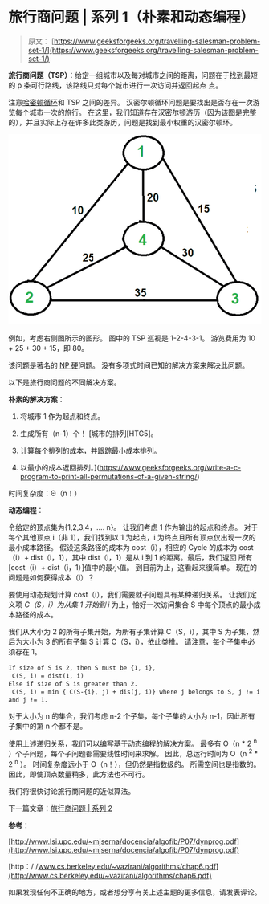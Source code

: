 # 旅行商问题 | 系列 1（朴素和动态编程）

> 原文： [https://www.geeksforgeeks.org/travelling-salesman-problem-set-1/](https://www.geeksforgeeks.org/travelling-salesman-problem-set-1/)

**旅行商问题（TSP）**：给定一组城市以及每对城市之间的距离，问题在于找到最短的 p 条可行路线，该路线只对每个城市进行一次访问并返回起点 点。

注意[哈密顿循环](https://www.geeksforgeeks.org/backtracking-set-7-hamiltonian-cycle/)和 TSP 之间的差异。 汉密尔顿循环问题是要找出是否存在一次游览每个城市一次的旅行。 在这里，我们知道存在汉密尔顿游历（因为该图是完整的），并且实际上存在许多此类游历，问题是找到最小权重的汉密尔顿环。

![Euler1](img/f13c11b6b6abf6bde87d85db87cd09b6.png)

例如，考虑右侧图所示的图形。 图中的 TSP 巡视是 1-2-4-3-1。 游览费用为 10 + 25 + 30 + 15，即 80。

该问题是著名的 [NP 硬](https://www.geeksforgeeks.org/np-completeness-set-1/)问题。 没有多项式时间已知的解决方案来解决此问题。

以下是旅行商问题的不同解决方案。

**朴素的解决方案**：

1.  将城市 1 作为起点和终点。

2.  生成所有（n-1）个！ [城市的排列[H​​TG5]。

3.  计算每个排列的成本，并跟踪最小成本排列。

4.  以最小的成本返回排列。](https://www.geeksforgeeks.org/write-a-c-program-to-print-all-permutations-of-a-given-string/)

时间复杂度：Θ（n！）

**动态编程**：

令给定的顶点集为{1,2,3,4，.... n}。 让我们考虑 1 作为输出的起点和终点。 对于每个其他顶点 i（非 1），我们找到以 1 为起点，i 为终点且所有顶点仅出现一次的最小成本路径。 假设这条路径的成本为 cost（i），相应的 Cycle 的成本为 cost（i）+ dist（i，1），其中 dist（i，1）是从 i 到 1 的距离。最后，我们返回 所有[cost（i）+ dist（i，1）]值中的最小值。 到目前为止，这看起来很简单。 现在的问题是如何获得成本（i）？

要使用动态规划计算 cost（i），我们需要就子问题具有某种递归关系。 让我们定义项 *C（S，i）为从集 1 开始到 i* 为止，恰好一次访问集合 S 中每个顶点的最小成本路径的成本。

我们从大小为 2 的所有子集开始，为所有子集计算 C（S，i），其中 S 为子集，然后为大小为 3 的所有子集 S 计算 C（S，i），依此类推。 请注意，每个子集中必须存在 1。

```
If size of S is 2, then S must be {1, i},
 C(S, i) = dist(1, i) 
Else if size of S is greater than 2.
 C(S, i) = min { C(S-{i}, j) + dis(j, i)} where j belongs to S, j != i and j != 1.

```

对于大小为 n 的集合，我们考虑 n-2 个子集，每个子​​集的大小为 n-1，因此所有子集中的第 n 个都不是。

使用上述递归关系，我们可以编写基于动态编程的解决方案。 最多有 O（n * 2 <sup>n</sup> ）个子问题，每个子问题都需要线性时间来求解。 因此，总运行时间为 O（n <sup>2</sup> * 2 <sup>n</sup> ）。 时间复杂度远小于 O（n！），但仍然是指数级的。 所需空间也是指数的。 因此，即使顶点数量稍多，此方法也不可行。

我们将很快讨论旅行商问题的近似算法。

下一篇文章：[旅行商问题 | 系列 2](https://www.geeksforgeeks.org/travelling-salesman-problem-set-2-approximate-using-mst/)

**参考**：

[http://www.lsi.upc.edu/~mjserna/docencia/algofib/P07/dynprog.pdf](http://www.lsi.upc.edu/~mjserna/docencia/algofib/P07/dynprog.pdf)

[http：/ /www.cs.berkeley.edu/~vazirani/algorithms/chap6.pdf](http://www.cs.berkeley.edu/~vazirani/algorithms/chap6.pdf)

如果发现任何不正确的地方，或者想分享有关上述主题的更多信息，请发表评论。

